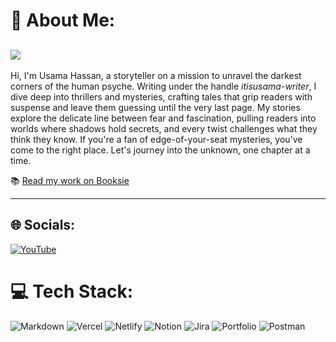 # 💫 About Me:
[![](https://visitcount.itsvg.in/api?id=itisusama-writer&icon=0&color=0)](https://visitcount.itsvg.in)
---
Hi, I'm Usama Hassan, a storyteller on a mission to unravel the darkest corners of the human psyche. Writing under the handle *itisusama-writer*, I dive deep into thrillers and mysteries, crafting tales that grip readers with suspense and leave them guessing until the very last page. My stories explore the delicate line between fear and fascination, pulling readers into worlds where shadows hold secrets, and every twist challenges what they think they know. If you're a fan of edge-of-your-seat mysteries, you've come to the right place. Let's journey into the unknown, one chapter at a time.

📚 [Read my work on Booksie](https://www.booksie.com/users/usama-hassan-asi-297135)

---

## 🌐 Socials:
[![YouTube](https://img.shields.io/badge/YouTube-%23FF0000.svg?logo=YouTube&logoColor=white)](https://youtube.com/@@Thritter-UH)  

# 💻 Tech Stack:
![Markdown](https://img.shields.io/badge/markdown-%23000000.svg?style=for-the-badge&logo=markdown&logoColor=white) 
![Vercel](https://img.shields.io/badge/vercel-%23000000.svg?style=for-the-badge&logo=vercel&logoColor=white) 
![Netlify](https://img.shields.io/badge/netlify-%23000000.svg?style=for-the-badge&logo=netlify&logoColor=#00C7B7) 
![Notion](https://img.shields.io/badge/Notion-%23000000.svg?style=for-the-badge&logo=notion&logoColor=white) 
![Jira](https://img.shields.io/badge/jira-%230A0FFF.svg?style=for-the-badge&logo=jira&logoColor=white) 
![Portfolio](https://img.shields.io/badge/Portfolio-%23000000.svg?style=for-the-badge&logo=firefox&logoColor=#FF7139) 
![Postman](https://img.shields.io/badge/Postman-FF6C37?style=for-the-badge&logo=postman&logoColor=white) 
